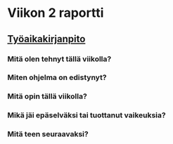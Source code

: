 # Viikon 2 raportti

## [Työaikakirjanpito](./worklog.md)

### Mitä olen tehnyt tällä viikolla?

### Miten ohjelma on edistynyt?

### Mitä opin tällä viikolla?

### Mikä jäi epäselväksi tai tuottanut vaikeuksia?

### Mitä teen seuraavaksi?

